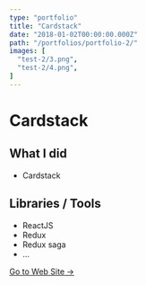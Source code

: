 ```yaml
---
type: "portfolio"
title: "Cardstack"
date: "2018-01-02T00:00:00.000Z"
path: "/portfolios/portfolio-2/"
images: [
  "test-2/3.png",
  "test-2/4.png",
]
---
```


# Cardstack

## What I did
- Cardstack

## Libraries / Tools
- ReactJS
- Redux
- Redux saga
- ...

[Go to Web Site →](https://card-stack.co.uk)
